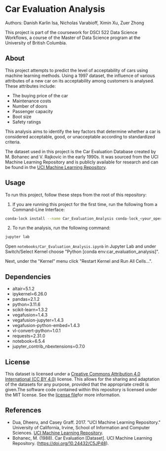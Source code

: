 # Car Evaluation Analysis

Authors: Danish Karlin Isa, Nicholas Varabioff, Ximin Xu, Zuer Zhong

This project is part of the coursework for DSCI 522 Data Science Workflows, a course of the Master of Data Science program at the University of British Columbia.

## About

This project attempts to predict the level of acceptability of cars using machine learning methods.
Using a 1997 dataset, the influence of various attributes of a new car on its acceptability among customers is analysed.
These attributes include:

* The buying price of the car
* Maintenance costs
* Number of doors
* Passenger capacity
* Boot size
* Safety ratings

This analysis aims to identify the key factors that determine whether a car is considered acceptable, good, or unacceptable according to standardized criteria.

The dataset used in this project is the Car Evaluation Database created by M. Bohanec and V. Rajkovic in the early 1990s. 
It was sourced from the UCI Machine Learning Repository and is publicly available for research and can be found in the [UCI Machine Learning Repository](https://archive.ics.uci.edu/dataset/19/car+evaluation).

## Usage
To run this project, follow these steps from the root of this repository:

1. If you are running this project for the first time, run the following from a Command-Line Interface:

```bash
conda-lock install --name Car_Evaluation_Analysis conda-lock_<your_operating_system>.yml
```

2. To run the analysis, run the following command:

```bash
jupyter lab
```

Open `notebooks/Car_Evaluation_Analysis.ipynb` in Jupyter Lab and under Switch/Select Kernel choose "Python [conda env:car_evaluation_analysis]".

Next, under the "Kernel" menu click "Restart Kernel and Run All Cells...".

## Dependencies

* altair=5.1.2
* ipykernel=6.26.0
* pandas=2.1.2
* python=3.11.6
* scikit-learn=1.3.2
* vegafusion=1.4.3
* vegafusion-jupyter=1.4.3
* vegafusion-python-embed=1.4.3
* vl-convert-python=1.0.1
* requests=2.31.0
* notebook=6.5.4
* jupyter_contrib_nbextensions=0.7.0

## License

This dataset is licensed under a [Creative Commons Attribution 4.0 International (CC BY 4.0)](https://creativecommons.org/licenses/by/4.0/legalcode) license. This allows for the sharing and adaptation of the datasets for any purpose, provided that the appropriate credit is given.The software code contained within this repository is licensed under the MIT license. See the [license file](https://github.com/UBC-MDS/Car_Evaluation_Analysis/blob/main/LICENSE)for more information.

## References

* Dua, Dheeru, and Casey Graff. 2017. "UCI Machine Learning Repository." University of California, Irvine, School of Information and Computer Sciences. [UCI Machine Learning Repository](https://archive.ics.uci.edu/ml/index.php).
* Bohanec, M. (1988). Car Evaluation [Dataset]. UCI Machine Learning Repository. (https://doi.org/10.24432/C5JP48).
